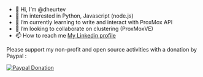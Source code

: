 - 👋 Hi, I’m @dheurtev
- 👀 I’m interested in Python, Javascript (node.js) 
- 🌱 I’m currently learning to write and interact with ProxMox API
- 💞️ I’m looking to collaborate on clustering (ProxMoxVE) 
- 📫 How to reach me [My Linkedin profile](https://www.linkedin.com/in/david-heurtevent/)

Please support my non-profit and open source activities with a donation by Paypal :

[![Paypal Donation](https://www.paypalobjects.com/en_US/FR/i/btn/btn_donateCC_LG.gif)](https://www.paypal.com/donate?hosted_button_id=MU8N9KU6VLBME)

